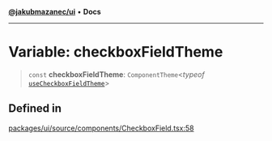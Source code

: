 [**@jakubmazanec/ui**](../README.md) • **Docs**

---

# Variable: checkboxFieldTheme

> `const` **checkboxFieldTheme**: `ComponentTheme`\<_typeof_
> [`useCheckboxFieldTheme`](../functions/useCheckboxFieldTheme.md)\>

## Defined in

[packages/ui/source/components/CheckboxField.tsx:58](https://github.com/jakubmazanec/tools/blob/28bd44b020b25cf8f9b96b5a385bb7c918cf32ab/packages/ui/source/components/CheckboxField.tsx#L58)
